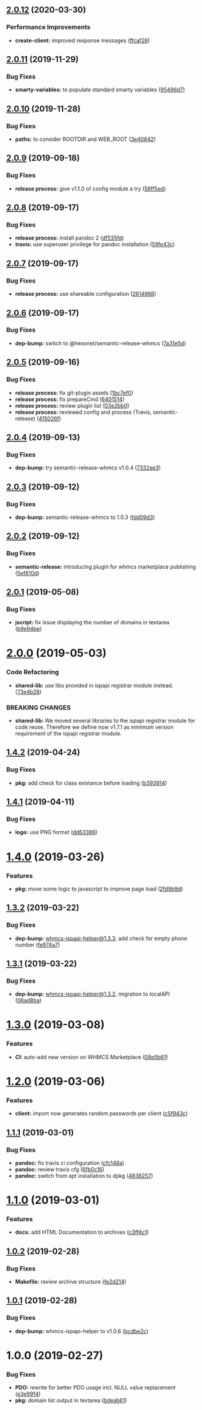 ## [2.0.12](https://github.com/hexonet/whmcs-ispapi-domainimport/compare/v2.0.11...v2.0.12) (2020-03-30)


### Performance Improvements

* **create-client:** improved response messages ([ffcaf26](https://github.com/hexonet/whmcs-ispapi-domainimport/commit/ffcaf26dd4fb9c515ff780effcb63fc505c5f5ce))

## [2.0.11](https://github.com/hexonet/whmcs-ispapi-domainimport/compare/v2.0.10...v2.0.11) (2019-11-29)


### Bug Fixes

* **smarty-variables:** to populate standard smarty variables ([95496d7](https://github.com/hexonet/whmcs-ispapi-domainimport/commit/95496d7072f76182e9a34d73e003a8273bffbe50))

## [2.0.10](https://github.com/hexonet/whmcs-ispapi-domainimport/compare/v2.0.9...v2.0.10) (2019-11-28)


### Bug Fixes

* **paths:** to consider ROOTDIR and WEB_ROOT ([3e40842](https://github.com/hexonet/whmcs-ispapi-domainimport/commit/3e4084280b4387b3e5706afac69f4b7c13237e84))

## [2.0.9](https://github.com/hexonet/whmcs-ispapi-domainimport/compare/v2.0.8...v2.0.9) (2019-09-18)


### Bug Fixes

* **release process:** give v1.1.0 of config module a try ([56ff5ed](https://github.com/hexonet/whmcs-ispapi-domainimport/commit/56ff5ed))

## [2.0.8](https://github.com/hexonet/whmcs-ispapi-domainimport/compare/v2.0.7...v2.0.8) (2019-09-17)


### Bug Fixes

* **release process:** install pandoc 2 ([df535fd](https://github.com/hexonet/whmcs-ispapi-domainimport/commit/df535fd))
* **travis:** use superuser privilege for pandoc installation ([59fe43c](https://github.com/hexonet/whmcs-ispapi-domainimport/commit/59fe43c))

## [2.0.7](https://github.com/hexonet/whmcs-ispapi-domainimport/compare/v2.0.6...v2.0.7) (2019-09-17)


### Bug Fixes

* **release process:** use shareable configuration ([2614988](https://github.com/hexonet/whmcs-ispapi-domainimport/commit/2614988))

## [2.0.6](https://github.com/hexonet/whmcs-ispapi-domainimport/compare/v2.0.5...v2.0.6) (2019-09-17)


### Bug Fixes

* **dep-bump:** switch to @hexonet/semantic-release-whmcs ([7a31e5d](https://github.com/hexonet/whmcs-ispapi-domainimport/commit/7a31e5d))

## [2.0.5](https://github.com/hexonet/whmcs-ispapi-domainimport/compare/v2.0.4...v2.0.5) (2019-09-16)


### Bug Fixes

* **release process:** fix git-plugin assets ([1bc7ef0](https://github.com/hexonet/whmcs-ispapi-domainimport/commit/1bc7ef0))
* **release process:** fix prepareCmd ([6401514](https://github.com/hexonet/whmcs-ispapi-domainimport/commit/6401514))
* **release process:** review plugin list ([03e2bb0](https://github.com/hexonet/whmcs-ispapi-domainimport/commit/03e2bb0))
* **release process:** reviewed config and process (Travis, semantic-release) ([415026f](https://github.com/hexonet/whmcs-ispapi-domainimport/commit/415026f))

## [2.0.4](https://github.com/hexonet/whmcs-ispapi-domainimport/compare/v2.0.3...v2.0.4) (2019-09-13)


### Bug Fixes

* **dep-bump:** try semantic-release-whmcs v1.0.4 ([7332ae3](https://github.com/hexonet/whmcs-ispapi-domainimport/commit/7332ae3))

## [2.0.3](https://github.com/hexonet/whmcs-ispapi-domainimport/compare/v2.0.2...v2.0.3) (2019-09-12)


### Bug Fixes

* **dep-bump:** semantic-release-whmcs to 1.0.3 ([fdd09d3](https://github.com/hexonet/whmcs-ispapi-domainimport/commit/fdd09d3))

## [2.0.2](https://github.com/hexonet/whmcs-ispapi-domainimport/compare/v2.0.1...v2.0.2) (2019-09-12)


### Bug Fixes

* **semantic-release:** introducing plugin for whmcs marketplace publishing ([5ef810d](https://github.com/hexonet/whmcs-ispapi-domainimport/commit/5ef810d))

## [2.0.1](https://github.com/hexonet/whmcs-ispapi-domainimport/compare/v2.0.0...v2.0.1) (2019-05-08)


### Bug Fixes

* **jscript:** fix issue displaying the number of domains in textarea ([b9e94be](https://github.com/hexonet/whmcs-ispapi-domainimport/commit/b9e94be))

# [2.0.0](https://github.com/hexonet/whmcs-ispapi-domainimport/compare/v1.4.2...v2.0.0) (2019-05-03)


### Code Refactoring

* **shared-lib:** use libs provided in ispapi registrar module instead. ([73e4b28](https://github.com/hexonet/whmcs-ispapi-domainimport/commit/73e4b28))


### BREAKING CHANGES

* **shared-lib:** We moved several libraries to the ispapi registrar module for code reuse. Therefore
we define now v1.7.1 as minimum version requirement of the ispapi registrar module.

## [1.4.2](https://github.com/hexonet/whmcs-ispapi-domainimport/compare/v1.4.1...v1.4.2) (2019-04-24)


### Bug Fixes

* **pkg:** add check for class existance before loading ([b393914](https://github.com/hexonet/whmcs-ispapi-domainimport/commit/b393914))

## [1.4.1](https://github.com/hexonet/whmcs-ispapi-domainimport/compare/v1.4.0...v1.4.1) (2019-04-11)


### Bug Fixes

* **logo:** use PNG format ([dd63386](https://github.com/hexonet/whmcs-ispapi-domainimport/commit/dd63386))

# [1.4.0](https://github.com/hexonet/whmcs-ispapi-domainimport/compare/v1.3.2...v1.4.0) (2019-03-26)


### Features

* **pkg:** move some logic to javascript to improve page load ([2fd9b9d](https://github.com/hexonet/whmcs-ispapi-domainimport/commit/2fd9b9d))

## [1.3.2](https://github.com/hexonet/whmcs-ispapi-domainimport/compare/v1.3.1...v1.3.2) (2019-03-22)


### Bug Fixes

* **dep-bump:** whmcs-ispapi-helper@1.3.3; add check for empty phone number ([fe974a7](https://github.com/hexonet/whmcs-ispapi-domainimport/commit/fe974a7))

## [1.3.1](https://github.com/hexonet/whmcs-ispapi-domainimport/compare/v1.3.0...v1.3.1) (2019-03-22)


### Bug Fixes

* **dep-bump:** whmcs-ispapi-helper@1.3.2, migration to localAPI ([06ad8ba](https://github.com/hexonet/whmcs-ispapi-domainimport/commit/06ad8ba))

# [1.3.0](https://github.com/hexonet/whmcs-ispapi-domainimport/compare/v1.2.0...v1.3.0) (2019-03-08)


### Features

* **CI:** auto-add new version on WHMCS Marketplace ([08e5b61](https://github.com/hexonet/whmcs-ispapi-domainimport/commit/08e5b61))

# [1.2.0](https://github.com/hexonet/whmcs-ispapi-domainimport/compare/v1.1.1...v1.2.0) (2019-03-06)


### Features

* **client:** import now generates random passwords per client ([c5f943c](https://github.com/hexonet/whmcs-ispapi-domainimport/commit/c5f943c))

## [1.1.1](https://github.com/hexonet/whmcs-ispapi-domainimport/compare/v1.1.0...v1.1.1) (2019-03-01)


### Bug Fixes

* **pandoc:** fix travis ci configuration ([cfc148a](https://github.com/hexonet/whmcs-ispapi-domainimport/commit/cfc148a))
* **pandoc:** review travis cfg ([6fb0c16](https://github.com/hexonet/whmcs-ispapi-domainimport/commit/6fb0c16))
* **pandoc:** switch from apt installation to dpkg ([4838257](https://github.com/hexonet/whmcs-ispapi-domainimport/commit/4838257))

# [1.1.0](https://github.com/hexonet/whmcs-ispapi-domainimport/compare/v1.0.2...v1.1.0) (2019-03-01)


### Features

* **docs:** add HTML Documentation to archives ([c3ff4c1](https://github.com/hexonet/whmcs-ispapi-domainimport/commit/c3ff4c1))

## [1.0.2](https://github.com/hexonet/whmcs-ispapi-domainimport/compare/v1.0.1...v1.0.2) (2019-02-28)


### Bug Fixes

* **Makefile:** review archive structure ([fe2d214](https://github.com/hexonet/whmcs-ispapi-domainimport/commit/fe2d214))

## [1.0.1](https://github.com/hexonet/whmcs-ispapi-domainimport/compare/v1.0.0...v1.0.1) (2019-02-28)


### Bug Fixes

* **dep-bump:** whmcs-ispapi-helper to v1.0.6 ([bcdbe2c](https://github.com/hexonet/whmcs-ispapi-domainimport/commit/bcdbe2c))

# 1.0.0 (2019-02-27)


### Bug Fixes

* **PDO:** rewrite for better PDO usage incl. NULL value replacement ([e3e9914](https://github.com/hexonet/whmcs-ispapi-domainimport/commit/e3e9914))
* **pkg:** domain list output in textarea ([bdeab61](https://github.com/hexonet/whmcs-ispapi-domainimport/commit/bdeab61))
